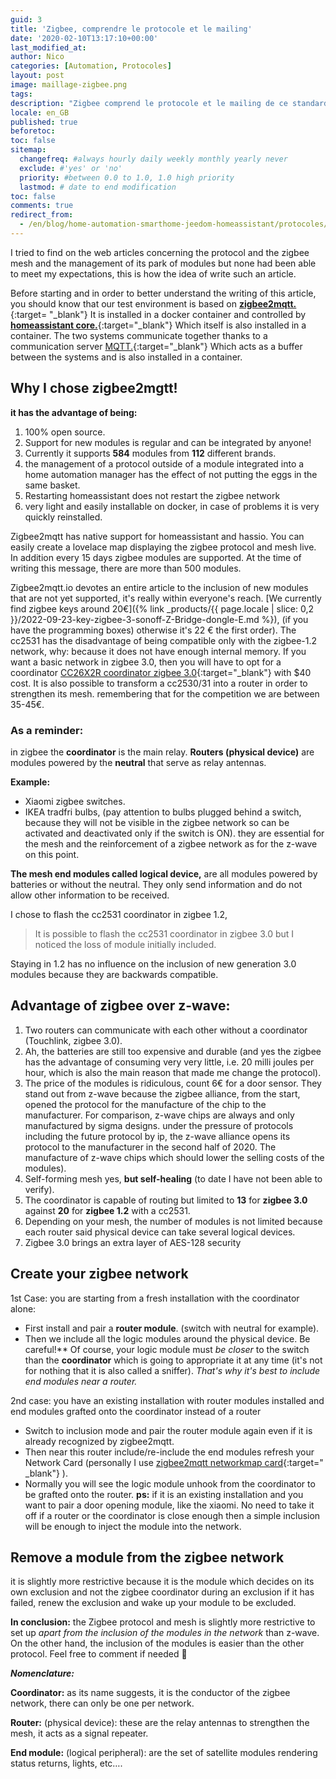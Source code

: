 ```yaml
---
guid: 3
title: 'Zigbee, comprendre le protocole et le mailing'
date: '2020-02-10T13:17:10+00:00'
last_modified_at:
author: Nico
categories: [Automation, Protocoles]
layout: post
image: maillage-zigbee.png
tags:
description: "Zigbee comprend le protocole et le mailing de ce standard"
locale: en_GB
published: true
beforetoc:
toc: false
sitemap:
  changefreq: #always hourly daily weekly monthly yearly never
  exclude: #'yes' or 'no'
  priority: #between 0.0 to 1.0, 1.0 high priority
  lastmod: # date to end modification
toc: false
comments: true
redirect_from:
  - /en/blog/home-automation-smarthome-jeedom-homeassistant/protocoles/zigbee-comprendre-le-protocole-et-le-maillage/
---
```


I tried to find on the web articles concerning the protocol and the zigbee mesh and the management of its park of modules but none had been able to meet my expectations, this is how the idea of write such an article.

Before starting and in order to better understand the writing of this article, you should know that our test environment is based on [**zigbee2mqtt.**](https://www.zigbee2mqtt.io/){:target= "_blank"} It is installed in a docker container and controlled by [**homeassistant core.**](https://www.home-assistant.io/){:target="_blank"} Which itself is also installed in a container. The two systems communicate together thanks to a communication server [MQTT.](http://mqtt.org/){:target="_blank"} Which acts as a buffer between the systems and is also installed in a container.

## Why I chose zigbee2mgtt!

**it has the advantage of being:**

1. 100% open source.
2. Support for new modules is regular and can be integrated by anyone!
3. Currently it supports **584** modules from **112** different brands.
4. the management of a protocol outside of a module integrated into a home automation manager has the effect of not putting the eggs in the same basket.
5. Restarting homeassistant does not restart the zigbee network
6. very light and easily installable on docker, in case of problems it is very quickly reinstalled.

Zigbee2mqtt has native support for homeassistant and hassio. You can easily create a lovelace map displaying the zigbee protocol and mesh live. In addition every 15 days zigbee modules are supported. At the time of writing this message, there are more than 500 modules.

Zigbee2mqtt.io devotes an entire article to the inclusion of new modules that are not yet supported, it's really within everyone's reach. [We currently find zigbee keys around 20€]({% link _products/{{ page.locale | slice: 0,2 }}/2022-09-23-key-zigbee-3-sonoff-Z-Bridge-dongle-E.md %}), (if you have the programming boxes) otherwise it's 22 € the first order). The cc2531 has the disadvantage of being compatible only with the zigbee-1.2 network, why: because it does not have enough internal memory. If you want a basic network in zigbee 3.0, then you will have to opt for a coordinator [CC26X2R coordinator zigbee 3.0](https://www.ti.com/tool/LAUNCHXL-CC26X2R1){:target="_blank"} with $40 cost. It is also possible to transform a cc2530/31 into a router in order to strengthen its mesh. remembering that for the competition we are between 35-45€.

### As a reminder:

in zigbee the **coordinator** is the main relay. **Routers (physical device)** are modules powered by the **neutral** that serve as relay antennas.

**Example:**

- Xiaomi zigbee switches.
- IKEA tradfri bulbs, (pay attention to bulbs plugged behind a switch, because they will not be visible in the zigbee network so can be activated and deactivated only if the switch is ON). they are essential for the mesh and the reinforcement of a zigbee network as for the z-wave on this point.

**The mesh end modules called logical device,** are all modules powered by batteries or without the neutral. They only send information and do not allow other information to be received.

I chose to flash the cc2531 coordinator in zigbee 1.2,

> It is possible to flash the cc2531 coordinator in zigbee 3.0 but I noticed the loss of module initially included.

Staying in 1.2 has no influence on the inclusion of new generation 3.0 modules because they are backwards compatible.

## **Advantage of zigbee over z-wave:**

1. Two routers can communicate with each other without a coordinator (Touchlink, zigbee 3.0).
2. Ah, the batteries are still too expensive and durable (and yes the zigbee has the advantage of consuming very very little, i.e. 20 milli joules per hour, which is also the main reason that made me change the protocol).
3. The price of the modules is ridiculous, count 6€ for a door sensor. They stand out from z-wave because the zigbee alliance, from the start, opened the protocol for the manufacture of the chip to the manufacturer. For comparison, z-wave chips are always and only manufactured by sigma designs. under the pressure of protocols including the future protocol by ip, the z-wave alliance opens its protocol to the manufacturer in the second half of 2020. The manufacture of z-wave chips which should lower the selling costs of the modules).
4. Self-forming mesh yes, **but self-healing** (to date I have not been able to verify).
5. The coordinator is capable of routing but limited to **13** for **zigbee 3.0** against **20** for **zigbee 1.2** with a cc2531.
6. Depending on your mesh, the number of modules is not limited because each router said physical device can take several logical devices.
7. Zigbee 3.0 brings an extra layer of AES-128 security

## Create your zigbee network

1st Case: you are starting from a fresh installation with the coordinator alone:

- First install and pair a **router module**. (switch with neutral for example).
- Then we include all the logic modules around the physical device. Be careful!** Of course, your logic module must *be closer* to the switch than the **coordinator** which is going to appropriate it at any time (it's not for nothing that it is also called a sniffer). *That's why it's best to include end modules near a router.*

2nd case: you have an existing installation with router modules installed and end modules grafted onto the coordinator instead of a router

- Switch to inclusion mode and pair the router module again even if it is already recognized by zigbee2mqtt.
- Then near this router include/re-include the end modules refresh your Network Card (personally I use [zigbee2mqtt networkmap card](https://github.com/azuwis/zigbee2mqtt-networkmap){:target=" _blank"} ).
- Normally you will see the logic module unhook from the coordinator to be grafted onto the router. **ps:** if it is an existing installation and you want to pair a door opening module, like the xiaomi. No need to take it off if a router or the coordinator is close enough then a simple inclusion will be enough to inject the module into the network.

## Remove a module from the zigbee network

it is slightly more restrictive because it is the module which decides on its own exclusion and not the zigbee coordinator during an exclusion if it has failed, renew the exclusion and wake up your module to be excluded.

**In conclusion:** the Zigbee protocol and mesh is slightly more restrictive to set up *apart from the inclusion of the modules in the network* than z-wave. On the other hand, the inclusion of the modules is easier than the other protocol. Feel free to comment if needed 🙂

***Nomenclature:***

**Coordinator:** as its name suggests, it is the conductor of the zigbee network, there can only be one per network.

**Router:** (physical device): these are the relay antennas to strengthen the mesh, it acts as a signal repeater.

**End module:** (logical peripheral): are the set of satellite modules rendering status returns, lights, etc….
